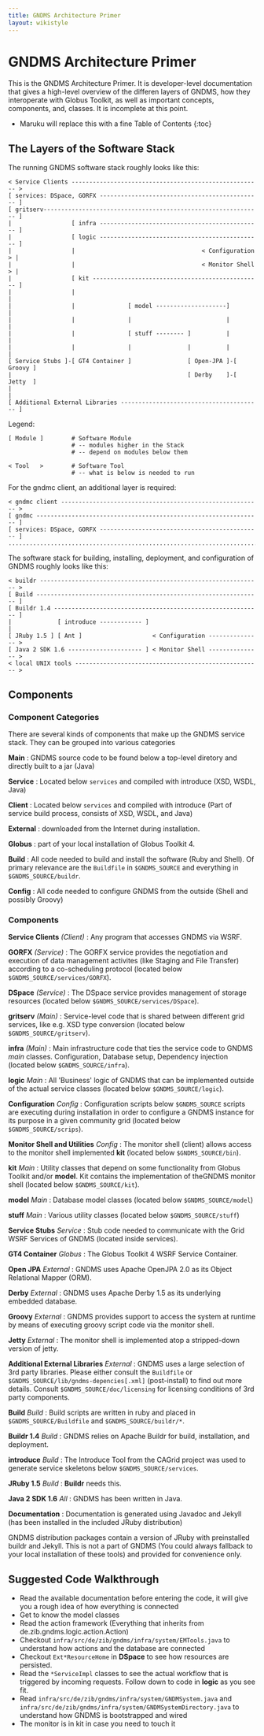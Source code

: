 ```yaml
---
title: GNDMS Architecture Primer
layout: wikistyle
---
```


GNDMS Architecture Primer
=========================

This is the GNDMS Architecture Primer.  It is developer-level
documentation that gives a high-level overview of the differen layers
of GNDMS, how they interoperate with Globus Toolkit, as well as
important concepts, components, and, classes.  It is incomplete at
this point.

* Maruku will replace this with a fine Table of Contents
{:toc}


The Layers of the Software Stack
--------------------------------

The running GNDMS software stack roughly looks like this:

    < Service Clients ------------------------------------------------------ >
    [ services: DSpace, GORFX ---------------------------------------------- ]    
    [ gritserv-------------------------------------------------------------- ]
    |                 [ infra ---------------------------------------------- ]
    |                 [ logic ---------------------------------------------- ]
    |                 |                                    < Configuration > |
    |                 |                                    < Monitor Shell > |
    |                 [ kit ------------------------------------------------ ]
    |                 |                                                      |    
    |                 |               [ model --------------------]          |
    |                 |               |                           |          |    
    |                 |               [ stuff -------- ]          |          |      
    |                 |               |                |          |          |
    [ Service Stubs ]-[ GT4 Container ]                [ Open-JPA ]-[ Groovy ]
    |                                                  [ Derby    ]-[ Jetty  ]
    |                                                                        |    
    [ Additional External Libraries ---------------------------------------- ]

Legend:

    [ Module ]        # Software Module
                      # -- modules higher in the Stack
                      # -- depend on modules below them
		      
    < Tool   >        # Software Tool
                      # -- what is below is needed to run


For the gndmc client, an additional layer is required:

    < gndmc client --------------------------------------------------------- >
    [ gndmc ---------------------------------------------------------------- ]
    [ services: DSpace, GORFX ---------------------------------------------- ]    
    ..........................................................................


The software stack for building, installing, deployment, and
configuration of GNDMS roughly looks like this:

    < buildr --------------------------------------------------------------- >
    [ Build ---------------------------------------------------------------- ]
    [ Buildr 1.4 ----------------------------------------------------------- ] 
    |             [ introduce ------------ ]                                 |
    [ JRuby 1.5 ] [ Ant ]                    < Configuration --------------- >    
    [ Java 2 SDK 1.6 --------------------- ] < Monitor Shell --------------- >
    < local UNIX tools ----------------------------------------------------- > 


Components
----------


### Component Categories

There are several kinds of components that make up the GNDMS service
stack. They can be grouped into various categories


**Main**
: GNDMS source code to be found below a top-level diretory and directly
built to a jar (Java)

**Service**
: Located below `services` and compiled with introduce (XSD, WSDL, Java)

**Client**
: Located below `services` and compiled with introduce (Part of service
build process, consists of XSD, WSDL, and Java)

**External**
: downloaded from the Internet during installation.

**Globus**
: part of your local installation of Globus Toolkit 4.

**Build**
: All code needed to build and install the software (Ruby and
Shell). Of primary relevance are the `Buildfile` in `$GNDMS_SOURCE` and
everything in `$GNDMS_SOURCE/buildr`.

**Config**
: All code needed to configure GNDMS from the outside (Shell and
possibly Groovy)


### Components

**Service Clients** *(Client)*
: Any program that accesses GNDMS via WSRF.

**GORFX** *(Service)*
: The GORFX service provides the negotiation and execution of data
management activites (like Staging and File Transfer) according
to a co-scheduling protocol (located below `$GNDMS_SOURCE/services/GORFX`). 

**DSpace** *(Service)*
: The DSpace service provides management of storage resources (located below `$GNDMS_SOURCE/services/DSpace`).

**gritserv** *(Main)*
: Service-level code that is shared between different grid services,
like e.g. XSD type conversion (located below `$GNDMS_SOURCE/gritserv`).

**infra** *(Main)*
: Main infrastructure code that ties the service code to GNDMS *main*
classes. Configuration, Database setup, Dependency injection (located below `$GNDMS_SOURCE/infra`).

**logic** *Main*
: All 'Business' logic of GNDMS that can be implemented outside of
the actual service classes (located below `$GNDMS_SOURCE/logic`).

**Configuration** *Config*
: Configuration scripts below `$GNDMS_SOURCE` scripts are executing
during installation in order to configure a GNDMS instance for
its purpose in a given community grid (located below `$GNDMS_SOURCE/scrips`).

**Monitor Shell and Utilities** *Config*
: The monitor shell (client) allows access to the monitor shell
implemented **kit** (located below `$GNDMS_SOURCE/bin`).

**kit** *Main*
: Utility classes that depend on some functionality from Globus
Toolkit and/or **model**. Kit contains the implementation of theGNDMS
monitor shell (located below `$GNDMS_SOURCE/kit`).

**model** *Main*
: Database model classes (located below `$GNDMS_SOURCE/model`)

**stuff** *Main*
: Various utility classes (located below `$GNDMS_SOURCE/stuff`)

**Service Stubs** *Service*
: Stub code needed to communicate with the Grid WSRF Services of GNDMS
(located inside services).

**GT4 Container** *Globus*
: The Globus Toolkit 4 WSRF Service Container.

**Open JPA** *External*
: GNDMS uses Apache OpenJPA 2.0 as its Object Relational Mapper (ORM).

**Derby** *External*
: GNDMS uses Apache Derby 1.5 as its underlying embedded database.

**Groovy** *External*
: GNDMS provides support to access the system at runtime by means of
executing groovy script code via the monitor shell.

**Jetty** *External*
: The monitor shell is implemented atop a stripped-down version of jetty.

**Additional External Libraries** *External*
: GNDMS uses a large selection of 3rd party libraries.  Please either
consult the `Buildfile` or `$GNDMS_SOURCE/lib/gndms-depencies[.xml]`
(post-install) to find out more details.  Consult
`$GNDMS_SOURCE/doc/licensing` for licensing conditions of 3rd party
components.

**Build** *Build*
: Build scripts are written in ruby and placed in
`$GNDMS_SOURCE/Buildfile` and `$GNDMS_SOURCE/buildr/*`.

**Buildr 1.4** *Build*
: GNDMS relies on Apache Buildr for build, installation, and
deployment.

**introduce** *Build*
: The Introduce Tool from the CAGrid project was used to generate
service skeletons below `$GNDMS_SOURCE/services`.

**JRuby 1.5** *Build*
: **Buildr** needs this.

**Java 2 SDK 1.6** *All*
: GNDMS has been written in Java.

**Documentation**
: Documentation is generated using Javadoc and Jekyll (has been
installed in the included JRuby distribution)

GNDMS distribution packages contain a version of JRuby with
preinstalled buildr and Jekyll.  This is not a part of GNDMS (You
could always fallback to your local installation of these tools) and
provided for convenience only.


Suggested Code Walkthrough
--------------------------

* Read the available documentation before entering the code, it will
  give you a rough idea of how everything is connected
* Get to know the model classes
* Read the action framework (Everything that inherits from
  de.zib.gndms.logic.action.Action)
* Checkout `infra/src/de/zib/gndms/infra/system/EMTools.java` to
  understand how actions and the database are connected
* Checkout `Ext*ResourceHome` in **DSpace** to see how resources
are persisted.
* Read the `*ServiceImpl` classes to see the actual workflow that is
triggered by incoming requests.  Follow down to code in **logic** as
you see fit.
* Read `infra/src/de/zib/gndms/infra/system/GNDMSystem.java` and `infra/src/de/zib/gndms/infra/system/GNDMSystemDirectory.java`
to understand how GNDMS is bootstrapped and wired
* The monitor is in kit in case you need to touch it

